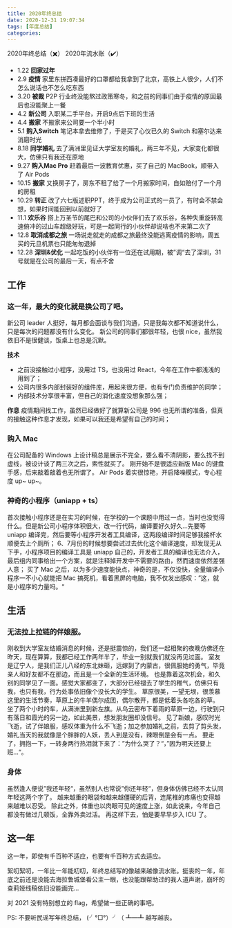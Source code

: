 ```yaml
---
title: 2020年终总结
date: 2020-12-31 19:07:34
tags: [年度总结]
categories:
---
```

2020年终总结（✖️）
2020年流水账（✔️）
<!--more-->

* 1.22 __回家过年__
* 2.9 __疫情__ 家里东拼西凑最好的口罩都给我拿到了北京，高铁上人很少，人们不怎么说话也不怎么吃东西
* 3.20 __被裁__ P2P 行业终没能熬过政策寒冬，和之前的同事们由于疫情的原因最后也没能聚上一餐
* 4.2 __新公司__ 入职某二手平台，开启9点后下班的生活
* 4.4 __搬家__ 不搬家来公司要一个半小时
* 5.1 __购入Switch__ 笔记本拿去维修了，于是买了心仪已久的 Switch 和塞尔达来消磨时光
* 8.18 __同学婚礼__ 去了满洲里见证大学室友的婚礼，两三年不见，大家变化都很大，仿佛只有我还在原地
* 9.27 __购入Mac Pro__ 赶着最后一波教育优惠，买了自己的 MacBook，顺带入了 Air Pods
* 10.15 __搬家__ 又换房子了，房东不租了给了一个月搬家时间，自如赔付了一个月的房租
* 10.29 __转正__ 改了六七版述职PPT，终于成为公司正式的一员了，有时会不禁会想，如果时间能回到以前就好了
* 11.1 __欢乐谷__ 搭上万圣节的尾巴和公司的小伙伴们去了欢乐谷，各种失重旋转高速俯冲的过山车超级好玩，可是一起同行的小伙伴却说啥也不来第二次了
* 12.8 __取消成都之旅__ 一场说走就走的成都之旅最终没能逃离疫情的影响，周五买的元旦机票也只能匆匆退掉
* 12.28 __深圳&优化__ 一起吃饭的小伙伴有一位还在试用期，被”调“去了深圳，31号就是在公司的最后一天，有点不舍

## 工作
### 这一年，最大的变化就是换公司了吧。
新公司 leader 人挺好，每月都会面谈与我们沟通，只是我每次都不知道说什么，只是每次的问题都没有什么变化。
新公司的同事们都很年轻，也很 nice，虽然我依旧不是很健谈，饭桌上也总是沉默。

__技术__ 
  * 之前没接触过小程序，没用过 TS，也没用过 React，今年在工作中都浅浅的用到了；
  * 公司内很多内部封装好的组件库，用起来很方便，也有专门负责维护的同学；
  * 内部技术分享很丰富，但自己的消化速度没想象那么强；
  
__作息__ 
疫情期间找工作，虽然已经做好了就算新公司是 996 也无所谓的准备，但真的接触这种作息才发现，如果可以我还是希望有自己的时间；

### 购入 Mac
在公司配备的 Windows 上设计稿总是展示不完全，要么看不清阴影，要么找不到虚线，被设计谈了两三次之后，索性就买了。
刚开始不是很适应新版 Mac 的键盘手感，后来敲着敲着也无所谓了。
Air Pods 着实很惊艳，开启降噪模式，专心程度 up~ up~。

### 神奇的小程序（uniapp + ts）
首次接触小程序还是在实习的时候，在学校的一个课题中用过一点，当时也没觉得什么。但是新公司小程序体积很大，改一行代码，编译要好久好久...先要等 uniapp 编译完，然后要等小程序开发者工具编译，这两段编译时间足够我接杯水顺便去上个厕所；
6、7月份的时候想要尝试过去优化这个编译速度，却发现无从下手，小程序项目的编译工具是 uniapp 自己的，开发者工具的编译也无法介入，最后组内同事给出一个方案，就是注释掉开发中不需要的路由，然而速度依然差强人意；
买了 Mac 之后，以为多少速度能快点，神奇的是，不仅没快，全量编译小程序一不小心就能把 Mac 搞死机，看着黑屏的电脑，我不仅发出感叹：”这，就是小程序的力量吗。“

## 生活
### 无法拉上拉链的伴娘服。
刚收到大学室友结婚消息的时候，还是挺震惊的，我们还一起相聚的夜晚仿佛还在昨天，现在算算，我都已经工作两年半了，毕业一别就我们就没再见过面。
室友是辽宁人，是我们正儿八经的东北妹砸，远嫁到了内蒙古，很佩服她的勇气，毕竟亲人和好友都不在那边，而且是一个全新的生活环境。
也是靠着这次机会，和久别的同学见了一面。感觉大家都变了，大部分已经褪去了学生的稚气，仿佛只有我，也只有我，行为处事依旧像个没长大的学生。
草原很美，一望无垠，很羡慕这里的生活节奏，草原上的牛羊偶尔成团，偶尔散开，都是低着头各吃各的草。
坐了两个小时的车，从满洲里到新左旗。从乌云密布下着雨的草原一边，行驶到只有落日和霞光的另一边，如此美景，想发朋友圈却没信号。
见了新娘，感叹时光飞逝，试了伴娘服，感叹体重为什么不飞逝；加之参加婚礼之前，去剪了剪头发，婚礼当天的我就像是个胖胖的人妖，丢人到是没有，辣眼倒是会有一点。
要走了，拥抱一下，一转身两行热泪就下来了：”为什么哭了？“，”因为明天还要上班...“。

### 身体
虽然逢人便说”我还年轻“，虽然别人也常说”你还年轻“，但身体仿佛已经不太认同年轻这两个字了。
越来越重的眼袋和越来越僵硬的后背，连尾椎的疼痛也变得越来越难以忍受。
除此之外，体重也以肉眼可见的速度上涨，如此说来，今年自己都没有做过几顿饭，全靠外卖过活。
再这样下去，怕是要早早步入 ICU 了。

## 这一年
这一年，即使有千百种不适应，也要有千百种方式去适应。

絮叨絮叨，一年比一年能叨叨，年终总结写的像越来越像流水账。挺丧的一年，年底之前还是没能去海拉鲁城堡看公主一眼，也没能跟帮助过的我人道声谢，崩坏的查莉娅线稿依旧没能画完...

对 2021 没有特别想立的 flag，希望做一些正确的事吧。

PS: 不要听民谣写年终总结， (╯°□°）╯（ ┻━┻ 越写越丧。